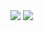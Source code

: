 <img align="top" src="https://github-readme-stats.vercel.app/api/top-langs/?username=coderwithsense&layout=compact&theme=vision-friendly-dark)](https://github.com/anuraghazra/github-readme-stats"/>
<img src="https://github-readme-streak-stats.herokuapp.com?user=coderwithsense&theme=tokyonight&hide_border=true&date_format=M%20j%5B%2C%20Y%5D&stroke=11CBDD)](https://git.io/streak-stats">
